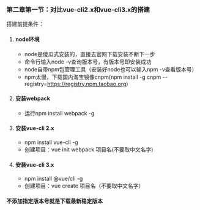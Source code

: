 ### 第二章第一节：对比vue-cli2.x和vue-cli3.x的搭建

搭建前提条件：

1. #### node环境

   - node是傻瓜式安装的，直接去官网下载安装不断下一步
   - 命令行输入node -v查询版本号，有版本号即安装成功
   - node自带npm包管理工具（安装好node也可以输入npm -v查看版本号）
   - npm太慢，下载国内淘宝镜像cnpm(npm install -g cnpm --registry=https://registry.npm.taobao.org)

2. #### 安装webpack

   - 运行npm install webpack -g

3. #### 安装vue-cli  2.x

   - npm install vue-cli -g  
   - 创建项目：vue init webpack 项目名(不要取中文名字)

4. #### 安装vue-cli  3.x

   - npm install @vue/cli -g
   - 创建项目：vue create  项目名（不要取中文名字）

#### 不添加指定版本号就是下载最新稳定版本